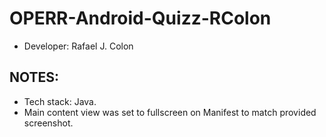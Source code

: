 # OPERR-Android-Quizz-RColon
* Developer: Rafael J. Colon

## NOTES:
 * Tech stack: Java.
 * Main content view was set to fullscreen on Manifest to match provided screenshot.
